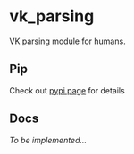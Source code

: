 # vk_parsing
VK parsing module for humans.

## Pip
Check out [pypi page](https://pypi.org/project/vk-parsing/) for details

## Docs
*To be implemented...*
